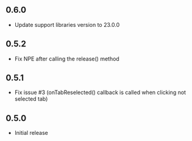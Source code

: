 ## 0.6.0

- Update support libraries version to 23.0.0

## 0.5.2

- Fix NPE after calling the release() method

## 0.5.1

- Fix issue #3 (onTabReselected() callback is called when clicking not selected tab)

## 0.5.0

- Initial release
